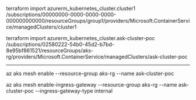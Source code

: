 terraform import azurerm_kubernetes_cluster.cluster1 /subscriptions/00000000-0000-0000-0000-000000000000/resourceGroups/group1/providers/Microsoft.ContainerService/managedClusters/cluster1


terraform import azurerm_kubernetes_cluster.ask-cluster-poc /subscriptions/02580222-54b0-45d2-b7bd-8e95bf861521/resourceGroups/aks-rg/providers/Microsoft.ContainerService/managedClusters/ask-cluster-poc


----

az aks mesh enable --resource-group aks-rg --name ask-cluster-poc

az aks mesh enable-ingress-gateway --resource-group aks-rg --name ask-cluster-poc --ingress-gateway-type internal